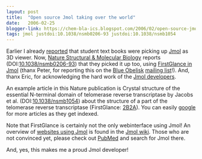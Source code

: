 ```yaml
---
layout: post
title:  "Open source Jmol taking over the world"
date:   2006-02-25
blogger-link: https://chem-bla-ics.blogspot.com/2006/02/open-source-jmol-taking-over-world.html
tags: jmol justdoi:10.1038/nsmb0206-93 justdoi:10.1038/nsmb1054
---
```


Earlier I already [reported](2006-02-01-open-source-jmol-hits-student-text.markdown) that student text books were picking up
[Jmol](http://www.jmol.org/) as 3D viewer. Now, [Nature Structural & Molecular Biology](http://www.nature.com/nsmb/index.html) reports
(DOI:[10.1038/nsmb0206-93](https://doi.org/10.1038/nsmb0206-93)) that they picked it up too, using
[FirstGlance in Jmol](http://firstglance.jmol.org/) (thanx Peter, for reporting this on the
[Blue Obelisk](http://blueobelisk.org/) [mailing list](http://hardly.cubic.uni-koeln.de/mailman/listinfo/blue-obelisk)!).
And, thanx Eric, for acknowledging the hard work of the [Jmol developers](http://sourceforge.net/project/memberlist.php?group_id=23629).

An example article in this Nature publication is Crystal structure of the essential N-terminal domain of telomerase reverse transcriptase
by Jacobs et al. (DOI:[10.1038/nsmb1054](http://dx.doi.org/10.1038/nsmb1054)) about the structure of a part of the telomerase reverse
transcriptase (FirstGlance: [2B2A](http://molvis.sdsc.edu/fgij/fg.htm?mol=2B2A)). You can easily [google](http://www.google.com/search?q=FirstGlance+site%3Anature.com)
for more articles as they get indexed.

Note that FirstGlance is certainly not the only webinterface using Jmol! An overview of [websites using Jmol](http://wiki.jmol.org/WebsitesUsingJmol)
is found in the [Jmol wiki](http://wiki.jmol.org/). Those who are not convinced yet, please check out [PubMed](http://www.ncbi.nlm.nih.gov/entrez/query.fcgi?CMD=search&DB=pubmed)
and search for Jmol there.

And, yes, this makes me a proud Jmol developer!
